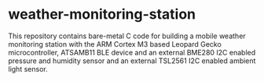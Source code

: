 # weather-monitoring-station
This repository contains bare-metal C code for building a mobile weather monitoring station with the ARM Cortex M3 based Leopard Gecko microcontroller, ATSAMB11 BLE device and an external BME280 I2C enabled pressure and humidity sensor and an external TSL2561 I2C enabled ambient light sensor.
